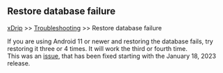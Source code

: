 ## Restore database failure
[xDrip](../README.md) >> [Troubleshooting](./Troubleshooting_page.md) >> Restore database failure  
  
If you are using Android 11 or newer and restoring the database fails, try restoring it three or 4 times.  It will work the third or fourth time.  
This was an [issue](https://github.com/NightscoutFoundation/xDrip/issues/1705), that has been fixed starting with the January 18, 2023 release.  
  
  
